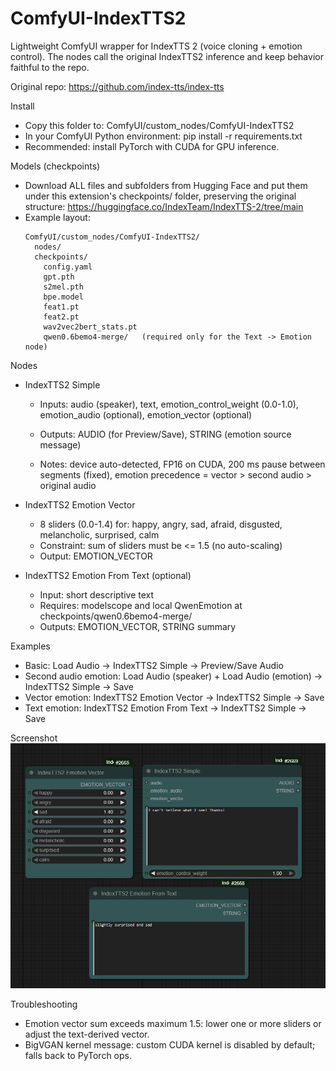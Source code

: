 ComfyUI-IndexTTS2
=================

Lightweight ComfyUI wrapper for IndexTTS 2 (voice cloning + emotion control). The nodes call the original IndexTTS2 inference and keep behavior faithful to the repo.

Original repo: https://github.com/index-tts/index-tts

Install
- Copy this folder to: ComfyUI/custom_nodes/ComfyUI-IndexTTS2
- In your ComfyUI Python environment: pip install -r requirements.txt
- Recommended: install PyTorch with CUDA for GPU inference.

Models (checkpoints)
- Download ALL files and subfolders from Hugging Face and put them under this extension's checkpoints/ folder, preserving the original structure:
  https://huggingface.co/IndexTeam/IndexTTS-2/tree/main
- Example layout:
  ```
  ComfyUI/custom_nodes/ComfyUI-IndexTTS2/
    nodes/
    checkpoints/
      config.yaml
      gpt.pth
      s2mel.pth
      bpe.model
      feat1.pt
      feat2.pt
      wav2vec2bert_stats.pt
      qwen0.6bemo4-merge/   (required only for the Text -> Emotion node)
  ```

Nodes
- IndexTTS2 Simple
  - Inputs: audio (speaker), text, emotion_control_weight (0.0-1.0), emotion_audio (optional), emotion_vector (optional)
  - Outputs: AUDIO (for Preview/Save), STRING (emotion source message)

  - Notes: device auto-detected, FP16 on CUDA, 200 ms pause between segments (fixed), emotion precedence = vector > second audio > original audio

- IndexTTS2 Emotion Vector
  - 8 sliders (0.0-1.4) for: happy, angry, sad, afraid, disgusted, melancholic, surprised, calm
  - Constraint: sum of sliders must be <= 1.5 (no auto-scaling)
  - Output: EMOTION_VECTOR

- IndexTTS2 Emotion From Text (optional)
  - Input: short descriptive text
  - Requires: modelscope and local QwenEmotion at checkpoints/qwen0.6bemo4-merge/
  - Outputs: EMOTION_VECTOR, STRING summary

Examples
- Basic: Load Audio -> IndexTTS2 Simple -> Preview/Save Audio
- Second audio emotion: Load Audio (speaker) + Load Audio (emotion) -> IndexTTS2 Simple -> Save
- Vector emotion: IndexTTS2 Emotion Vector -> IndexTTS2 Simple -> Save
- Text emotion: IndexTTS2 Emotion From Text -> IndexTTS2 Simple -> Save

Screenshot
![ComfyUI-IndexTTS2 nodes](images/overview.png)

Troubleshooting
- Emotion vector sum exceeds maximum 1.5: lower one or more sliders or adjust the text-derived vector.
- BigVGAN kernel message: custom CUDA kernel is disabled by default; falls back to PyTorch ops.
